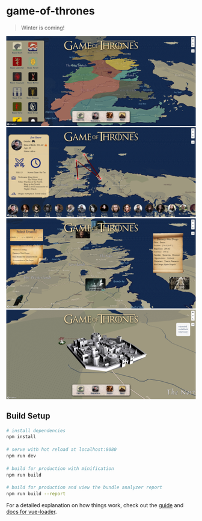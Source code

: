 # game-of-thrones

> Winter is coming!

![Families](https://raw.githubusercontent.com/lsq210/photo-album/master/GOT/family.png)
![Characters](https://raw.githubusercontent.com/lsq210/photo-album/master/GOT/jonsnow.png)
![Events](https://raw.githubusercontent.com/lsq210/photo-album/master/GOT/events.png)
![Winterfell](https://raw.githubusercontent.com/lsq210/photo-album/master/GOT/winterfell.png)

## Build Setup

``` bash
# install dependencies
npm install

# serve with hot reload at localhost:8080
npm run dev

# build for production with minification
npm run build

# build for production and view the bundle analyzer report
npm run build --report
```

For a detailed explanation on how things work, check out the [guide](http://vuejs-templates.github.io/webpack/) and [docs for vue-loader](http://vuejs.github.io/vue-loader).
